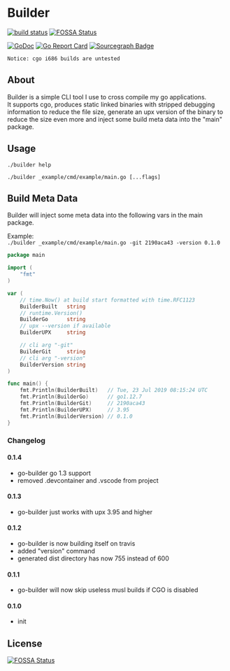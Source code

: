 # Builder
[![build status](https://secure.travis-ci.org/demaggus83/go-builder.svg?branch=master)](http://travis-ci.org/demaggus83/go-builder) [![FOSSA Status](https://app.fossa.io/api/projects/git%2Bgithub.com%2Fdemaggus83%2Fgo-builder.svg?type=shield)](https://app.fossa.io/projects/git%2Bgithub.com%2Fdemaggus83%2Fgo-builder?ref=badge_shield)

[![GoDoc](https://godoc.org/github.com/demaggus83/go-builder?status.png)](http://godoc.org/github.com/demaggus83/go-builder) 
[![Go Report Card](https://goreportcard.com/badge/github.com/demaggus83/go-builder)](https://goreportcard.com/report/github.com/demaggus83/go-builder) 
[![Sourcegraph Badge](https://sourcegraph.com/github.com/demaggus83/go-builder/-/badge.svg)](https://sourcegraph.com/github.com/demaggus83/go-builder?badge)

    Notice: cgo i686 builds are untested

## About

Builder is a simple CLI tool I use to cross compile my go applications. \
It supports cgo, produces static linked binaries with stripped debugging information to reduce the file size, generate an upx version of the binary to reduce the size even more and inject some build meta data into the "main" package. 

## Usage

```
./builder help

./builder _example/cmd/example/main.go [...flags]
```

## Build Meta Data

Builder will inject some meta data into the following vars in the main package.

Example: \
```./builder _example/cmd/example/main.go -git 2190aca43 -version 0.1.0```

```go
package main

import (
	"fmt"
)

var (
    // time.Now() at build start formatted with time.RFC1123
	BuilderBuilt   string 
    // runtime.Version()
	BuilderGo      string
    // upx --version if available
	BuilderUPX     string

    // cli arg "-git" 
	BuilderGit     string
    // cli arg "-version"
	BuilderVersion string 
)

func main() {
	fmt.Println(BuilderBuilt)   // Tue, 23 Jul 2019 08:15:24 UTC
	fmt.Println(BuilderGo)      // go1.12.7
    fmt.Println(BuilderGit)     // 2190aca43
	fmt.Println(BuilderUPX)     // 3.95
	fmt.Println(BuilderVersion) // 0.1.0
}
```

### Changelog

#### 0.1.4
+ go-builder go 1.3 support
+ removed .devcontainer and .vscode from project

#### 0.1.3
+ go-builder just works with upx 3.95 and higher

#### 0.1.2
+ go-builder is now building itself on travis
+ added "version" command
+ generated dist directory has now 755 instead of 600

#### 0.1.1
+ go-builder will now skip useless musl builds if CGO is disabled

#### 0.1.0
+ init


## License
[![FOSSA Status](https://app.fossa.io/api/projects/git%2Bgithub.com%2Fdemaggus83%2Fgo-builder.svg?type=large)](https://app.fossa.io/projects/git%2Bgithub.com%2Fdemaggus83%2Fgo-builder?ref=badge_large)